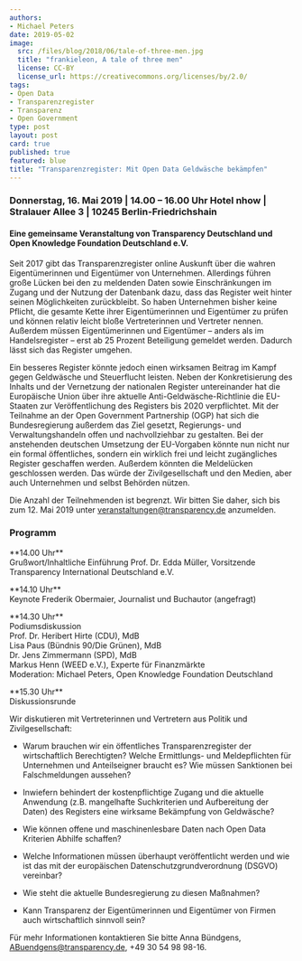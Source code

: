 ```yaml
---
authors:
- Michael Peters
date: 2019-05-02
image:
  src: /files/blog/2018/06/tale-of-three-men.jpg
  title: "frankieleon, A tale of three men"
  license: CC-BY
  license_url: https://creativecommons.org/licenses/by/2.0/
tags:
- Open Data
- Transparenzregister
- Transparenz
- Open Government
type: post
layout: post
card: true
published: true
featured: blue
title: "Transparenzregister: Mit Open Data Geldwäsche bekämpfen"
---
```

### Donnerstag, 16. Mai 2019 | 14.00 – 16.00 Uhr Hotel nhow | Stralauer Allee 3 | 10245 Berlin-Friedrichshain
#### Eine gemeinsame Veranstaltung von Transparency Deutschland und Open Knowledge Foundation Deutschland e.V.

Seit 2017 gibt das Transparenzregister online Auskunft über die wahren Eigentümerinnen und Eigentümer von Unternehmen. Allerdings führen große Lücken bei den zu meldenden Daten sowie Einschränkungen im Zugang und der Nutzung der Datenbank dazu, dass das Register weit hinter seinen Möglichkeiten zurückbleibt. So haben Unternehmen bisher keine Pflicht, die gesamte Kette ihrer Eigentümerinnen und Eigentümer zu prüfen und können relativ leicht bloße Vertreterinnen und Vertreter nennen. Außerdem müssen Eigentümerinnen und Eigentümer – anders als im Handelsregister – erst ab 25 Prozent Beteiligung gemeldet werden. Dadurch lässt sich das Register umgehen.

Ein besseres Register könnte jedoch einen wirksamen Beitrag im Kampf gegen Geldwäsche und Steuerflucht leisten. Neben der Konkretisierung des Inhalts und der Vernetzung der nationalen Register untereinander hat die Europäische Union über ihre aktuelle Anti-Geldwäsche-Richtlinie die EU-Staaten zur Veröffentlichung des Registers bis 2020 verpflichtet. Mit der Teilnahme an der Open Government Partnership (OGP) hat sich die Bundesregierung außerdem das Ziel gesetzt, Regierungs- und Verwaltungshandeln offen und nachvollziehbar zu gestalten. Bei der anstehenden deutschen Umsetzung der EU-Vorgaben könnte nun nicht nur ein formal öffentliches, sondern ein wirklich frei und leicht zugängliches Register geschaffen werden. Außerdem könnten die Meldelücken geschlossen werden. Das würde der Zivilgesellschaft und den Medien, aber auch Unternehmen und selbst Behörden nützen.

Die Anzahl der Teilnehmenden ist begrenzt. Wir bitten Sie daher, sich bis zum 12. Mai 2019 unter [veranstaltungen@transparency.de](mailto:veranstaltungen@transparency.de) anzumelden.

### Programm

 <p>**14.00 Uhr**<BR> Grußwort/Inhaltliche Einführung Prof. Dr. Edda Müller, Vorsitzende Transparency International Deutschland e.V. </p>
 <p>**14.10 Uhr**<BR> Keynote Frederik Obermaier, Journalist und Buchautor (angefragt) </p>
 <p>**14.30 Uhr**<BR> Podiumsdiskussion <BR>Prof. Dr. Heribert Hirte (CDU), MdB <BR>Lisa Paus (Bündnis 90/Die Grünen), MdB <BR>Dr. Jens Zimmermann (SPD), MdB <BR>Markus Henn (WEED e.V.), Experte für Finanzmärkte <BR>Moderation: Michael Peters, Open Knowledge Foundation Deutschland </p>
 <p>**15.30 Uhr**<BR> Diskussionsrunde</p>

Wir diskutieren mit Vertreterinnen und Vertretern aus Politik und Zivilgesellschaft:

+ Warum brauchen wir ein öffentliches Transparenzregister der wirtschaftlich Berechtigten? Welche Ermittlungs- und Meldepflichten für Unternehmen und
Anteilseigner braucht es? Wie müssen Sanktionen bei Falschmeldungen aussehen?

+ Inwiefern behindert der kostenpflichtige Zugang und die aktuelle Anwendung (z.B. mangelhafte Suchkriterien und Aufbereitung der Daten) des Registers eine wirksame
Bekämpfung von Geldwäsche?

+ Wie können offene und maschinenlesbare Daten nach Open Data Kriterien Abhilfe schaffen?

+ Welche Informationen müssen überhaupt veröffentlicht werden und wie ist das mit der europäischen Datenschutzgrundverordnung (DSGVO) vereinbar?

+ Wie steht die aktuelle Bundesregierung zu diesen Maßnahmen?

+ Kann Transparenz der Eigentümerinnen und Eigentümer von Firmen auch wirtschaftlich sinnvoll sein?

Für mehr Informationen kontaktieren Sie bitte Anna Bündgens, [ABuendgens@transparency.de](mailto:ABuendgens@transparency.de), +49 30 54 98 98-16.
